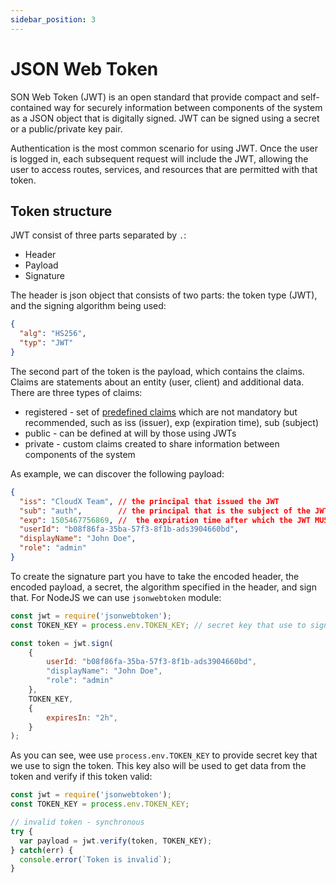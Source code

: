 ```yaml
---
sidebar_position: 3
---
```


# JSON Web Token
SON Web Token (JWT) is an open standard that provide compact and self-contained way for securely information between components of the system as a JSON object that is digitally signed. JWT can be signed using a secret or a public/private key pair.

Authentication is the most common scenario for using JWT. Once the user is logged in, each subsequent request will include the JWT, allowing the user to access routes, services, and resources that are permitted with that token.

## Token structure
JWT consist of three parts separated by `.`:
 - Header
 - Payload
 - Signature

The header is json object that consists of two parts: the token type (JWT), and the signing algorithm being used:

```json
{
  "alg": "HS256",
  "typ": "JWT"
}
```

The second part of the token is the payload, which contains the claims. Claims are statements about an entity (user, client) and additional data. There are three types of claims: 
  - registered - set of [predefined claims](https://www.rfc-editor.org/rfc/rfc7519#section-4.1) which are not mandatory but recommended, such as iss (issuer), exp (expiration time), sub (subject)
  - public - can be defined at will by those using JWTs
  - private - custom claims created to share information between components of the system

As example, we can discover the following payload:

```json
{
  "iss": "CloudX Team", // the principal that issued the JWT
  "sub": "auth",        // the principal that is the subject of the JWT
  "exp": 1505467756869, //  the expiration time after which the JWT MUST NOT be accepted for processing
  "userId": "b08f86fa-35ba-57f3-8f1b-ads3904660bd",
  "displayName": "John Doe",
  "role": "admin"
}
````

To create the signature part you have to take the encoded header, the encoded payload, a secret, the algorithm specified in the header, and sign that. For NodeJS we can use `jsonwebtoken` module:

```js
const jwt = require('jsonwebtoken');
const TOKEN_KEY = process.env.TOKEN_KEY; // secret key that use to sign token

const token = jwt.sign(
    {
        userId: "b08f86fa-35ba-57f3-8f1b-ads3904660bd",
        "displayName": "John Doe",
        "role": "admin"
    },
    TOKEN_KEY,
    {
        expiresIn: "2h",
    }
);

```

As you can see, wee use `process.env.TOKEN_KEY` to provide secret key that we use to sign the token. This key also will be used to get data from the token and verify if this token valid:
```js
const jwt = require('jsonwebtoken');
const TOKEN_KEY = process.env.TOKEN_KEY; 

// invalid token - synchronous
try {
  var payload = jwt.verify(token, TOKEN_KEY);
} catch(err) {
  console.error(`Token is invalid`);
}
```
